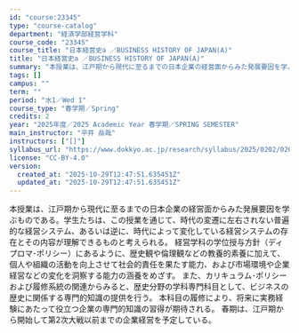 ```yaml
---
id: "course:23345"
type: "course-catalog"
department: "経済学部経営学科"
course_code: "23345"
course_title: "日本経営史a ／BUSINESS HISTORY OF JAPAN(A)"
title: "日本経営史a ／BUSINESS HISTORY OF JAPAN(A)"
summary: "本授業は、江戸期から現代に至るまでの日本企業の経営面からみた発展要因を学ぶものである。学生たちは、この授業を通じて、時代の変遷に左右されない普遍的な経営システム、あるいは逆に、時代によって変化している経営システムの存在とその内容が理解できる…"
tags: []
campus: ""
term: ""
period: "水1／Wed 1"
course_type: "春学期／Spring"
credits: 2
year: "2025年度／2025 Academic Year 春学期／SPRING SEMESTER"
main_instructor: "平井 岳哉"
instructors: ["[]"]
syllabus_url: "https://www.dokkyo.ac.jp/research/syllabus/2025/0202/0202_23345_ja_JP.html"
license: "CC-BY-4.0"
version:
  created_at: "2025-10-29T12:47:51.635451Z"
  updated_at: "2025-10-29T12:47:51.635451Z"
---
```

本授業は、江戸期から現代に至るまでの日本企業の経営面からみた発展要因を学ぶものである。学生たちは、この授業を通じて、時代の変遷に左右されない普遍的な経営システム、あるいは逆に、時代によって変化している経営システムの存在とその内容が理解できるものと考えられる。 経営学科の学位授与方針（ディプロマ･ポリシー）にあるように、歴史観や倫理観などの教養的素養に加えて、個人や組織の活動を向上させて社会的責任を果たす能力、および市場環境や企業経営などの変化を洞察する能力の涵養をめざす。 また、カリキュラム･ポリシーおよび履修系統の関連からみると、歴史分野の学科専門科目として、ビジネスの歴史に関係する専門的知識の提供を行う。 本科目の履修により、将来に実務経験にあたって役立つ企業の専門的知識の習得が期待される。 春期は、江戸期から開始して第2次大戦以前までの企業経営を予定している。

